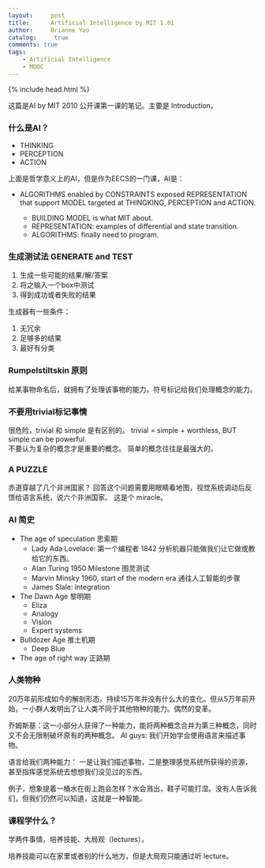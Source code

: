 ```yaml
---
layout:     post
title:      Artificial Intelligence by MIT 1.01
author:     Brianne Yao
catalog: 	 true
comments: true
tags:
    - Artificial Intelligence
    - MOOC
---
```

{% include head.html %}

这篇是AI by MIT 2010 公开课第一课的笔记。主要是 Introduction。

### 什么是AI？

* THINKING
* PERCEPTION
* ACTION

上面是哲学意义上的AI，但是作为EECS的一门课，AI是：

* ALGORITHMS enabled by CONSTRAINTS exposed REPRESENTATION that support MODEL targeted at THINGKING, PERCEPTION and ACTION.

  - BUILDING MODEL is what MIT about.
  - REPRESENTATION: examples of differential and state transition.
  - ALGORITHMS: finally need to program.


### 生成测试法 GENERATE and TEST

1. 生成一些可能的结果/解/答案
2. 将之输入一个box中测试
3. 得到成功或者失败的结果

生成器有一些条件：

1. 无冗余
2. 足够多的结果
3. 最好有分类


### Rumpelstiltskin 原则

给某事物命名后，就拥有了处理该事物的能力。符号标记给我们处理概念的能力。


### 不要用trivial标记事情

很危险，trivial 和 simple 是有区别的。
trivial = simple + worthless, 
BUT simple can be powerful.  
不要认为复杂的概念才是重要的概念。
简单的概念往往是最强大的。


### A PUZZLE

赤道穿越了几个非洲国家？
回答这个问题需要用眼睛看地图，视觉系统调动后反馈给语言系统，说六个非洲国家。
这是个 miracle。


### AI 简史

* The age of speculation 思索期
    - Lady Ada Lovelace: 第一个编程者 1842
     分析机器只能做我们让它做或教给它的东西。
    - Alan Turing 1950 Milestone
     图灵测试
    - Marvin Minsky 1960, start of the modern era
     通往人工智能的步骤
    - James Slale: integration
* The Dawn Age 黎明期
    - Eliza 
    - Analogy
    - Vision
    - Expert systems
* Bulldozer Age 推土机期
    - Deep Blue
* The age of right way 正路期


### 人类物种

20万年前形成如今的解剖形态。持续15万年并没有什么大的变化。但从5万年前开始，一小群人发明出了让人类不同于其他物种的能力。偶然的变革。

乔姆斯基：这一小部分人获得了一种能力，能将两种概念合并为第三种概念，同时又不会无限制破坏原有的两种概念。
AI guys: 我们开始学会使用语言来描述事物。

语言给我们两种能力：
一是让我们描述事物，二是整理感觉系统所获得的资源，甚至指挥感觉系统去想想我们没见过的东西。

例子，想象提着一桶水在街上跑会怎样？水会溅出，鞋子可能打湿。没有人告诉我们，但我们仍然可以知道，这就是一种智能。


### 课程学什么？

学两件事情，培养技能、大局观（lectures）。

培养技能可以在家里或者别的什么地方，但是大局观只能通过听 lecture。







